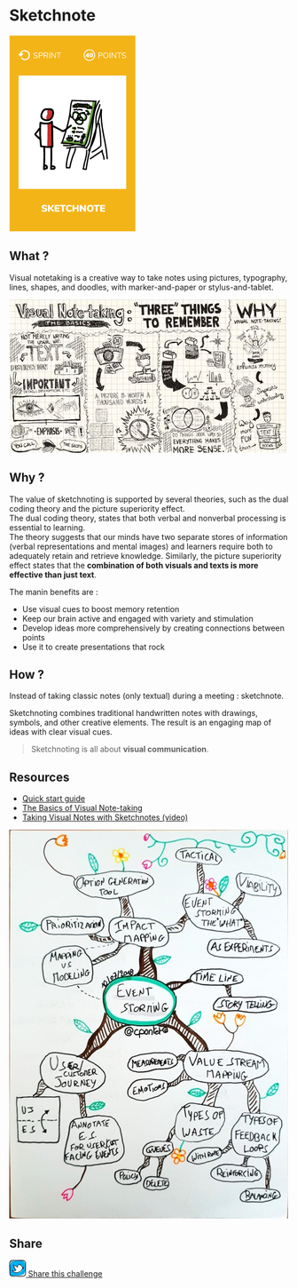 # Sketchnote
![Sketchnote during meeting](images/sketchnote.png)

## What ?
Visual notetaking is a creative way to take notes using pictures, typography, lines, shapes, and doodles, with marker-and-paper or stylus-and-tablet.

![Sketchnote during meeting](images/sketchnote-meeting1.jpg)

## Why ?
The value of sketchnoting is supported by several theories, such as the dual coding theory and the picture superiority effect.  
The dual coding theory, states that both verbal and nonverbal processing is essential to learning.  
The theory suggests that our minds have two separate stores of information (verbal representations and mental images) and learners require both to adequately retain and retrieve knowledge. Similarly, the picture superiority effect states that the **combination of both visuals and texts is more effective than just text**.  

The manin benefits are :
* Use visual cues to boost memory retention
* Keep our brain active and engaged with variety and stimulation
* Develop ideas more comprehensively by creating connections between points
* Use it to create presentations that rock

## How ?
Instead of taking classic notes (only textual) during a meeting : sketchnote.

Sketchnoting combines traditional handwritten notes with drawings, symbols, and other creative elements. The result is an engaging map of ideas with clear visual cues.

> Sketchnoting is all about **visual communication**.

## Resources
* [Quick start guide](https://www.jetpens.com/blog/sketchnotes-a-guide-to-visual-note-taking/pt/892)
* [The Basics of Visual Note-taking](http://www.core77.com/posts/19678/sketchnotes-101-the-basics-of-visual-note-taking-19678)
* [Taking Visual Notes with Sketchnotes (video)](https://www.youtube.com/watch?v=V3FtB9F7rv0)


![Sketchnote during meeting](images/sketchnote-meeting2.jpg)

## Share
![Share](../images/twitter.png)[ Share this challenge](https://twitter.com/home?status=I%20have%20just%20completed%20the%20Sketchnote%20%23craft_challenges%20from%20%40agilepartner%20http://tiny.cc/p7v5vy)

